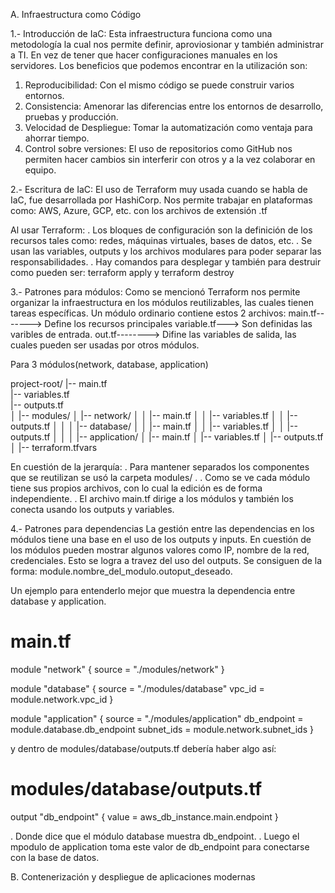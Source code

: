 A. Infraestructura como Código

1.- Introducción de IaC:
Esta infraestructura funciona como una metodología la cual nos permite definir, aproviosionar y también administrar a TI. En vez de tener que hacer configuraciones manuales en los servidores.
Los beneficios que podemos encontrar en la utilización son: 
1. Reproducibilidad:        Con el mismo código se puede construir varios entornos.
2. Consistencia:            Amenorar las diferencias entre los entornos de desarrollo, pruebas y producción.
3. Velocidad de Despliegue: Tomar la automatización como ventaja para ahorrar tiempo.
4. Control sobre versiones: El uso de repositorios como GitHub nos permiten hacer cambios sin interferir con otros y a la vez colaborar en equipo.

2.- Escritura de IaC:
El uso de Terraform muy usada cuando se habla de IaC, fue desarrollada por HashiCorp.
Nos permite trabajar en plataformas como: AWS, Azure, GCP, etc. con los archivos de extensión .tf

Al usar Terraform:
. Los bloques de configuración son la definición de los recursos tales como: redes, máquinas virtuales, bases de datos, etc.
. Se usan las variables, outputs y los archivos modulares para poder separar las responsabilidades. 
. Hay comandos para desplegar y también para destruir como pueden ser: terraform apply y terraform destroy

3.- Patrones para módulos:
Como se mencionó Terraform nos permite organizar la infraestructura en los módulos reutilizables, las cuales tienen tareas específicas.
Un módulo ordinario contiene estos 2 archivos:
main.tf-------> Define los recursos principales
variable.tf---> Son definidas las varibles de entrada.
out.tf--------> Difine las variables de salida, las cuales pueden ser usadas por otros módulos. 


Para 3 módulos(network, database, application)

project-root/
|-- main.tf                
|-- variables.tf           
|-- outputs.tf             
│
|-- modules/
│   |-- network/
│   │   |-- main.tf
│   │   |-- variables.tf
│   │   |--outputs.tf
│   │
│   |-- database/
│   │   |-- main.tf
│   │   |-- variables.tf
│   │   |-- outputs.tf
│   │
│   |-- application/
│       |-- main.tf
│       |-- variables.tf
│       |-- outputs.tf
│
|-- terraform.tfvars      

En cuestión de la jerarquía:
. Para mantener separados los componentes que se reutilizan se usó la carpeta modules/ .
. Como se ve cada módulo tiene sus propios archivos, con lo cual la edición es de forma independiente.
. El archivo main.tf dirige a los módulos y también los conecta usando los outputs y variables. 


4.- Patrones para dependencias 
La gestión entre las dependencias en los módulos tiene una base en el uso de los outputs y inputs. 
En cuestión de los módulos pueden mostrar algunos valores como IP, nombre de la red, credenciales. Esto se logra a travez del uso del outputs.
Se consiguen de la forma: module.nombre_del_modulo.outoput_deseado.

Un ejemplo para entenderlo mejor que muestra la dependencia entre database y application.

# main.tf
module "network" {
  source = "./modules/network"
}

module "database" {
  source      = "./modules/database"
  vpc_id      = module.network.vpc_id
}

module "application" {
  source        = "./modules/application"
  db_endpoint   = module.database.db_endpoint
  subnet_ids    = module.network.subnet_ids
}

y dentro de modules/database/outputs.tf
debería haber algo así:

# modules/database/outputs.tf
output "db_endpoint" {
  value = aws_db_instance.main.endpoint
}

. Donde dice que el módulo database muestra db_endpoint.
. Luego el mpodulo de application toma este valor de db_endpoint para conectarse con la base de datos.



B. Contenerización y despliegue de aplicaciones modernas
